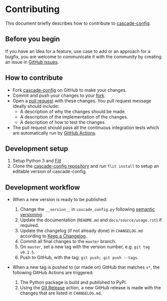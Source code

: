# Contributing

This document briefly describes how to contribute to
[cascade-config](https://github.com/ralfg/cascade-config).

## Before you begin

If you have an idea for a feature, use case to add or an approach for a bugfix,
you are welcome to communicate it with the community by creating an issue in
[GitHub issues](https://github.com/ralfg/cascade-config/issues).

## How to contribute

- Fork [cascade-config](https://github.com/ralfg/cascade-config) on GitHub to
make your changes.
- Commit and push your changes to your
[fork](https://help.github.com/articles/pushing-to-a-remote/).
- Open a
[pull request](https://help.github.com/articles/creating-a-pull-request/)
with these changes. You pull request message ideally should include:
   - A description of why the changes should be made.
   - A description of the implementation of the changes.
   - A description of how to test the changes.
- The pull request should pass all the continuous integration tests which are
  automatically run by
  [GitHub Actions](https://github.com/ralfg/cascade-config/actions).


## Development setup

1. Setup Python 3 and [Flit](https://flit.readthedocs.io/en/latest/)
2. Clone the [cascade-config repository](https://github.com/ralfg/cascade-config) and
   run `flit install` to setup an editable version of cascade-config.


## Development workflow

- When a new version is ready to be published:

    1. Change the `__version__` in `cascade_config.py` following
    [semantic versioning](https://semver.org/).
    2. Update the documentation (`README.md` and `docs/source/usage.rst`) if required.
    3. Update the changelog (if not already done) in `CHANGELOG.md` according to
    [Keep a Changelog](https://keepachangelog.com/en/1.0.0/).
    4. Commit all final changes to the `master` branch.
    4. On `master`, set a new tag with the version number, e.g. `git tag v0.1.5`.
    5. Push to GitHub, with the tag: `git push; git push --tags`.

- When a new tag is pushed to (or made on) GitHub that matches `v*`, the
following GitHub Actions are triggered:

    1. The Python package is build and published to PyPI.
    2. Using the [Git Release](https://github.com/marketplace/actions/git-release)
    action, a new GitHub release is made with the changes that are listed in
    `CHANGELOG.md`.
